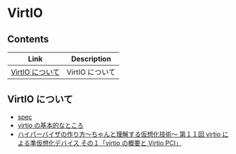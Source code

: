 # VirtIO

## Contents

| Link                       | Description     |
| -------------------------- | --------------- |
| [VirtIO について](#virtio) | VirtIO について |

<a name="virtio"></a>

## VirtIO について

- [spec](http://docs.oasis-open.org/virtio/virtio/v1.0/cs04/virtio-v1.0-cs04.html)
- [virtio の基本的なところ](https://www.slideshare.net/enukane/virtio-study)
- [ハイパーバイザの作り方～ちゃんと理解する仮想化技術～ 第１１回 virtio による準仮想化デバイス その１「virtio の概要と Virtio PCI」](https://syuu1228.github.io/howto_implement_hypervisor/part11.html)
